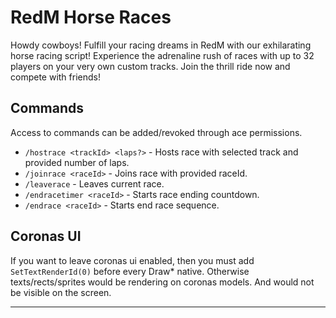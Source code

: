 # RedM Horse Races
Howdy cowboys! Fulfill your racing dreams in RedM with our exhilarating horse racing script! Experience the adrenaline rush of races with up to 32 players on your very own custom tracks. Join the thrill ride now and compete with friends!

## Commands
Access to commands can be added/revoked through ace permissions.
- `/hostrace <trackId> <laps?>` - Hosts race with selected track and provided number of laps.
- `/joinrace <raceId>` - Joins race with provided raceId.
- `/leaverace` - Leaves current race.
- `/endracetimer <raceId>` - Starts race ending countdown.
- `/endrace <raceId>` - Starts end race sequence.

## Coronas UI
If you want to leave coronas ui enabled, then you must add `SetTextRenderId(0)` before every Draw* native. Otherwise texts/rects/sprites would be rendering on coronas models. And would not be visible on the screen.

---
